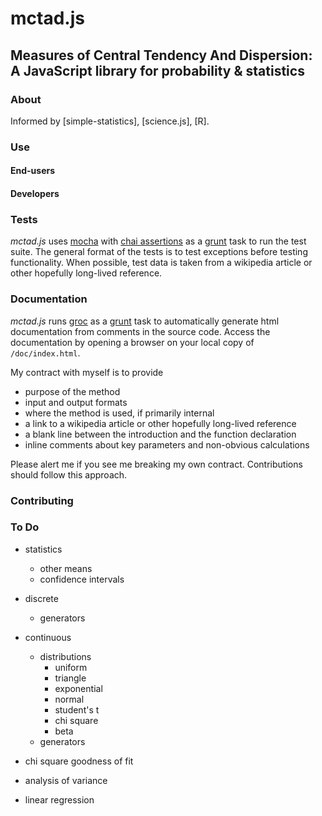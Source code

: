 mctad.js
========

## Measures of Central Tendency And Dispersion: A JavaScript library for probability &amp; statistics

### About
Informed by [simple-statistics], [science.js], [R].


### Use

#### End-users


#### Developers


### Tests
_mctad.js_ uses [mocha]() with [chai assertions]() as a [grunt](http://gruntjs.com/) task to run the test suite. The general format of the tests is to test exceptions before testing functionality. When possible, test data is taken from a wikipedia article or other hopefully long-lived reference.


### Documentation
_mctad.js_ runs [groc](http://nevir.github.io/groc/) as a [grunt](http://gruntjs.com/) task to automatically generate html documentation from comments in the source code. Access the documentation by opening a browser on your local copy of `/doc/index.html`.

My contract with myself is to provide

  * purpose of the method
  * input and output formats
  * where the method is used, if primarily internal
  * a link to a wikipedia article or other hopefully long-lived reference
  * a blank line between the introduction and the function declaration
  * inline comments about key parameters and non-obvious calculations

Please alert me if you see me breaking my own contract. Contributions should follow this approach.


### Contributing


### To Do

* statistics
  * other means
  * confidence intervals

* discrete
  * generators

* continuous
  * distributions
    * uniform
    * triangle
    * exponential
    * normal
    * student's t
    * chi square
    * beta
  * generators

* chi square goodness of fit
* analysis of variance
* linear regression
